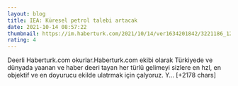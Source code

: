 ```yaml
--- 
layout: blog
title: IEA: Küresel petrol talebi artacak
date: 2021-10-14 08:57:22
thumbnail: https://im.haberturk.com/2021/10/14/ver1634201842/3221186_1200x627.jpg
rating: 4
---
```

Deerli Haberturk.com okurlar.Haberturk.com ekibi olarak Türkiyede ve dünyada yaanan ve haber deeri tayan her türlü gelimeyi sizlere en hzl, en objektif ve en doyurucu ekilde ulatrmak için çalyoruz. Y… [+2178 chars]